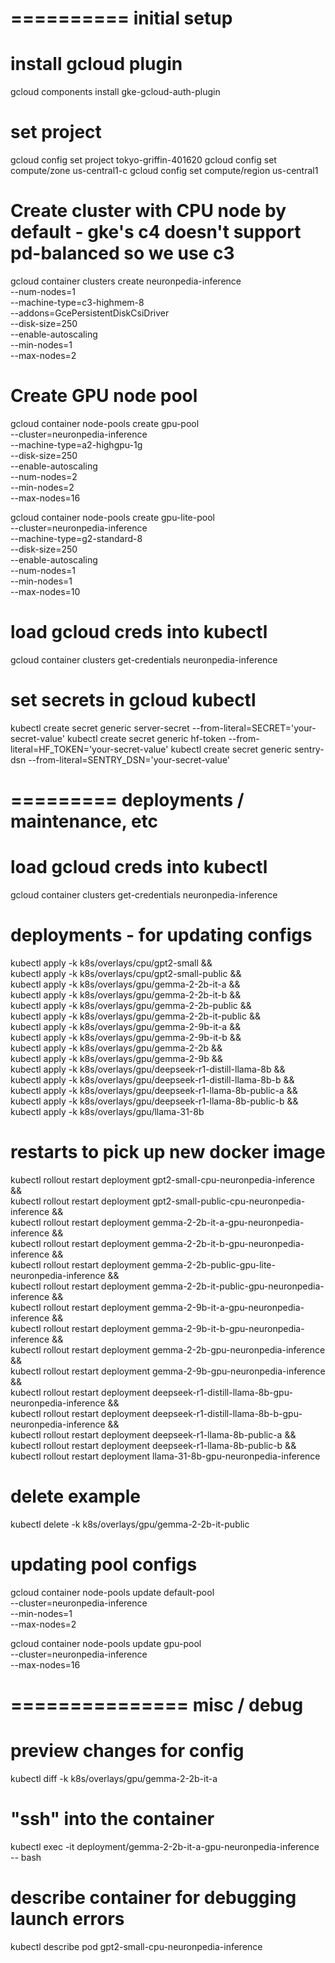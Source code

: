 # ========== initial setup

# install gcloud plugin

gcloud components install gke-gcloud-auth-plugin

# set project

gcloud config set project tokyo-griffin-401620
gcloud config set compute/zone us-central1-c
gcloud config set compute/region us-central1

# Create cluster with CPU node by default - gke's c4 doesn't support pd-balanced so we use c3

gcloud container clusters create neuronpedia-inference \
 --num-nodes=1 \
 --machine-type=c3-highmem-8 \
 --addons=GcePersistentDiskCsiDriver \
 --disk-size=250 \
 --enable-autoscaling \
 --min-nodes=1 \
 --max-nodes=2

# Create GPU node pool

gcloud container node-pools create gpu-pool \
 --cluster=neuronpedia-inference \
 --machine-type=a2-highgpu-1g \
 --disk-size=250 \
 --enable-autoscaling \
 --num-nodes=2 \
 --min-nodes=2 \
 --max-nodes=16

gcloud container node-pools create gpu-lite-pool \
 --cluster=neuronpedia-inference \
 --machine-type=g2-standard-8 \
 --disk-size=250 \
 --enable-autoscaling \
 --num-nodes=1 \
 --min-nodes=1 \
 --max-nodes=10

# load gcloud creds into kubectl

gcloud container clusters get-credentials neuronpedia-inference

# set secrets in gcloud kubectl

kubectl create secret generic server-secret --from-literal=SECRET='your-secret-value'
kubectl create secret generic hf-token --from-literal=HF_TOKEN='your-secret-value'
kubectl create secret generic sentry-dsn --from-literal=SENTRY_DSN='your-secret-value'

# ========= deployments / maintenance, etc

# load gcloud creds into kubectl

gcloud container clusters get-credentials neuronpedia-inference

# deployments - for updating configs

kubectl apply -k k8s/overlays/cpu/gpt2-small && \
kubectl apply -k k8s/overlays/cpu/gpt2-small-public && \
kubectl apply -k k8s/overlays/gpu/gemma-2-2b-it-a && \
kubectl apply -k k8s/overlays/gpu/gemma-2-2b-it-b && \
kubectl apply -k k8s/overlays/gpu/gemma-2-2b-public && \
kubectl apply -k k8s/overlays/gpu/gemma-2-2b-it-public && \
kubectl apply -k k8s/overlays/gpu/gemma-2-9b-it-a && \
kubectl apply -k k8s/overlays/gpu/gemma-2-9b-it-b && \
kubectl apply -k k8s/overlays/gpu/gemma-2-2b && \
kubectl apply -k k8s/overlays/gpu/gemma-2-9b && \
kubectl apply -k k8s/overlays/gpu/deepseek-r1-distill-llama-8b && \
kubectl apply -k k8s/overlays/gpu/deepseek-r1-distill-llama-8b-b && \
kubectl apply -k k8s/overlays/gpu/deepseek-r1-llama-8b-public-a && \
kubectl apply -k k8s/overlays/gpu/deepseek-r1-llama-8b-public-b && \
kubectl apply -k k8s/overlays/gpu/llama-31-8b

# restarts to pick up new docker image

kubectl rollout restart deployment gpt2-small-cpu-neuronpedia-inference && \
kubectl rollout restart deployment gpt2-small-public-cpu-neuronpedia-inference && \
kubectl rollout restart deployment gemma-2-2b-it-a-gpu-neuronpedia-inference && \
kubectl rollout restart deployment gemma-2-2b-it-b-gpu-neuronpedia-inference && \
kubectl rollout restart deployment gemma-2-2b-public-gpu-lite-neuronpedia-inference && \
kubectl rollout restart deployment gemma-2-2b-it-public-gpu-neuronpedia-inference && \
kubectl rollout restart deployment gemma-2-9b-it-a-gpu-neuronpedia-inference && \
kubectl rollout restart deployment gemma-2-9b-it-b-gpu-neuronpedia-inference && \
kubectl rollout restart deployment gemma-2-2b-gpu-neuronpedia-inference && \
kubectl rollout restart deployment gemma-2-9b-gpu-neuronpedia-inference && \
kubectl rollout restart deployment deepseek-r1-distill-llama-8b-gpu-neuronpedia-inference && \
kubectl rollout restart deployment deepseek-r1-distill-llama-8b-b-gpu-neuronpedia-inference && \
kubectl rollout restart deployment deepseek-r1-llama-8b-public-a && \
kubectl rollout restart deployment deepseek-r1-llama-8b-public-b && \
kubectl rollout restart deployment llama-31-8b-gpu-neuronpedia-inference

# delete example

kubectl delete -k k8s/overlays/gpu/gemma-2-2b-it-public

# updating pool configs

gcloud container node-pools update default-pool \
 --cluster=neuronpedia-inference \
 --min-nodes=1 \
 --max-nodes=2

gcloud container node-pools update gpu-pool \
 --cluster=neuronpedia-inference \
 --max-nodes=16

# =============== misc / debug

# preview changes for config

kubectl diff -k k8s/overlays/gpu/gemma-2-2b-it-a

# "ssh" into the container

kubectl exec -it deployment/gemma-2-2b-it-a-gpu-neuronpedia-inference -- bash

# describe container for debugging launch errors

kubectl describe pod gpt2-small-cpu-neuronpedia-inference
